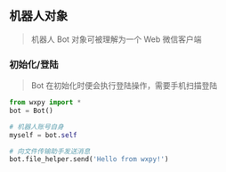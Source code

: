 ## 机器人对象
> 机器人 Bot 对象可被理解为一个 Web 微信客户端

### 初始化/登陆
> Bot 在初始化时便会执行登陆操作，需要手机扫描登陆

```python
from wxpy import *
bot = Bot()

# 机器人账号自身
myself = bot.self

# 向文件传输助手发送消息
bot.file_helper.send('Hello from wxpy!')
```
